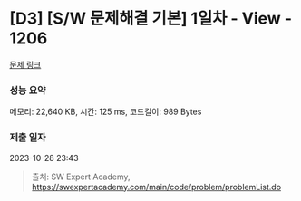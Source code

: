 # [D3] [S/W 문제해결 기본] 1일차 - View - 1206 

[문제 링크](https://swexpertacademy.com/main/code/problem/problemDetail.do?contestProbId=AV134DPqAA8CFAYh) 

### 성능 요약

메모리: 22,640 KB, 시간: 125 ms, 코드길이: 989 Bytes

### 제출 일자

2023-10-28 23:43



> 출처: SW Expert Academy, https://swexpertacademy.com/main/code/problem/problemList.do